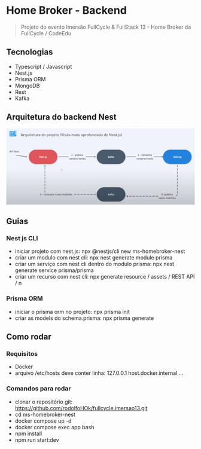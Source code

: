 # Home Broker - Backend

> Projeto do evento Imersão FullCycle & FullStack 13 - Home Broker da FullCycle / CodeEdu

## Tecnologias

- Typescript / Javascript
- Nest.js
- Prisma ORM
- MongoDB
- Rest
- Kafka

## Arquitetura do backend Nest

![Arquitetura Backend Nest.js](../arquivos/arquitetura-nest.png)

## Guias

### Nest js CLI

- iniciar projeto com nest.js: npx @nestjs/cli new ms-homebroker-nest
- criar um modulo com nest cli: npx nest generate module prisma
- criar um serviço com nest cli dentro do modulo prisma: npx nest generate service prisma/prisma
- criar um recurso com nest cli: npx generate resource / assets / REST API / n

### Prisma ORM

- iniciar o prisma orm no projeto: npx prisma init
- criar as models do schema.prisma: npx prisma generate

## Como rodar

### Requisitos

- Docker
- arquivo /etc/hosts deve conter linha: 127.0.0.1 host.docker.internal ...

### Comandos para rodar

- clonar o repositório git: https://github.com/rodolfoHOk/fullcycle.imersao13.git
- cd ms-homebroker-nest
- docker compose up -d
- docker compose exec app bash
- npm install
- npm run start:dev

